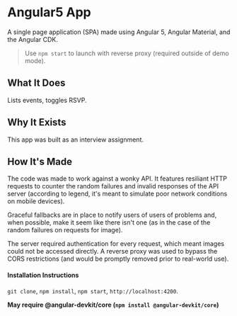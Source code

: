 # Angular5 App

A single page application (SPA) made using Angular 5, Angular Material, and the Angular CDK.

> Use `npm start` to launch with reverse proxy (required outside of demo mode).

## What It Does

Lists events, toggles RSVP.

## Why It Exists

This app was built as an interview assignment.

## How It's Made

The code was made to work against a wonky API. It features resiliant HTTP requests to counter the random failures and invalid responses of the API server (according to legend, it's meant to simulate poor network conditions on mobile devices). 

Graceful fallbacks are in place to notify users of users of problems and, when possible, make it seem like there isn't one (as in the case of the random failures on requests for image).

The server required authentication for every request, which meant images could not be accessed directly. A reverse proxy was used to bypass the CORS restrictions (and would be promptly removed prior to real-world use).

#### Installation Instructions

`git clone`, `npm install`, `npm start`, `http://localhost:4200`.

**May require @angular-devkit/core (`npm install @angular-devkit/core`)**